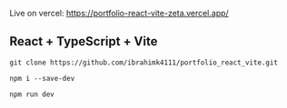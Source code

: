 Live on vercel: https://portfolio-react-vite-zeta.vercel.app/

## React + TypeScript + Vite

```
git clone https://github.com/ibrahimk4111/portfolio_react_vite.git
```
```
npm i --save-dev
```
```
npm run dev
```
